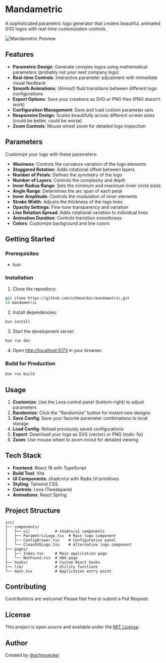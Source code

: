 # Mandametric

A sophisticated parametric logo generator that creates beautiful, animated SVG logos with real-time customization controls.

![Mandametric Preview](https://via.placeholder.com/800x400/000000/4980ff?text=Mandametric+Logo+Generator)

## Features

- **Parametric Design**: Generate complex logos using mathematical parameters (probably not your next company logo)
- **Real-time Controls**: Interactive parameter adjustment with immediate visual feedback
- **Smooth Animations**: (Almost) fluid transitions between different logo configurations
- **Export Options**: Save your creations as SVG or PNG files (PNG doesn't work)
- **Configuration Management**: Save and load custom parameter sets
- **Responsive Design**: Scales beautifully across different screen sizes (could be better, could be worse)
- **Zoom Controls**: Mouse wheel zoom for detailed logo inspection

## Parameters

Customize your logo with these parameters:

- **Waviness**: Controls the curvature variation of the logo elements
- **Staggered Rotation**: Adds rotational offset between layers
- **Number of Petals**: Defines the symmetry of the logo
- **Number of Layers**: Controls the complexity and depth
- **Inner Radius Range**: Sets the minimum and maximum inner circle sizes
- **Angle Range**: Determines the arc span of each petal
- **Inner Amplitude**: Controls the modulation of inner elements
- **Stroke Width**: Adjusts the thickness of the logo lines
- **Opacity Settings**: Fine-tune transparency and variation
- **Line Rotation Spread**: Adds rotational variation to individual lines
- **Animation Duration**: Controls transition smoothness
- **Colors**: Customize background and line colors

## Getting Started

### Prerequisites

- bun

### Installation

1. Clone the repository:
```bash
git clone https://github.com/schmuecker/mandametric.git
cd mandametric
```

2. Install dependencies:
```bash
bun install
```

3. Start the development server:
```bash
bun run dev
```

4. Open [http://localhost:5173](http://localhost:5173) in your browser.

### Build for Production

```bash
bun run build
```

## Usage

1. **Customize**: Use the Leva control panel (bottom-right) to adjust parameters
2. **Randomize**: Click the "Randomize" button for instant new designs
3. **Save Config**: Save your favorite parameter combinations to local storage
4. **Load Config**: Reload previously saved configurations
5. **Export**: Download your logo as SVG (vector) or PNG (todo: fix)
6. **Zoom**: Use mouse wheel to zoom in/out for detailed viewing

## Tech Stack

- **Frontend**: React 18 with TypeScript
- **Build Tool**: Vite
- **UI Components**: shadcn/ui with Radix UI primitives
- **Styling**: Tailwind CSS
- **Controls**: Leva (Tweakpane)
- **Animations**: React Spring

## Project Structure

```
src/
├── components/
│   ├── ui/           # shadcn/ui components
│   ├── ParametricLogo.tsx  # Main logo component
│   ├── ConfigDrawer.tsx    # Configuration panel
│   └── CleanSVGLogo.tsx    # Alternative logo component
├── pages/
│   ├── Index.tsx     # Main application page
│   └── NotFound.tsx  # 404 page
├── hooks/            # Custom React hooks
├── lib/              # Utility functions
└── main.tsx          # Application entry point
```

## Contributing

Contributions are welcome! Please feel free to submit a Pull Request.

## License

This project is open source and available under the [MIT License](LICENSE).

## Author

Created by [@schmuecker](https://github.com/schmuecker)
